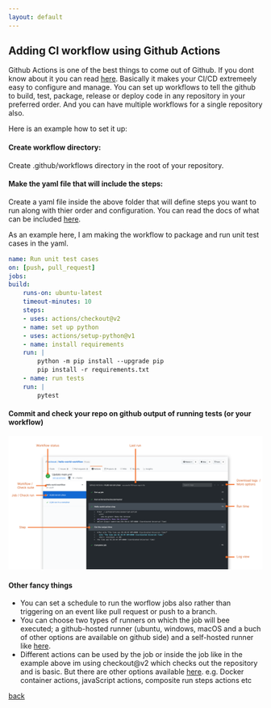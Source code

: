 ```yaml
---
layout: default
---
```


## Adding CI workflow using Github Actions

Github Actions is one of the best things to come out of Github. If you dont know about it you can read [here](https://docs.github.com/en/actions). Basically it makes your CI/CD extremeely easy to configure and manage. You can set up workflows to tell the github to build, test, package, release or deploy code in any repository in your preferred order. And you can have multiple workflows for a single repository also.

Here is an example how to set it up:

#### Create workflow directory:
Create .github/workflows directory in the root of your repository.

#### Make the yaml file that will include the steps:
Create a yaml file inside the above folder that will define steps you want to run along with thier order and configuration. You can read the docs of what can be included [here](https://docs.github.com/en/actions/reference/workflow-syntax-for-github-actions).

As an example here, I am making the workflow to package and run unit test cases in the yaml.

```yaml
name: Run unit test cases
on: [push, pull_request]
jobs:
build:
    runs-on: ubuntu-latest
    timeout-minutes: 10
    steps:
    - uses: actions/checkout@v2
    - name: set up python
    - uses: actions/setup-python@v1
    - name: install requirements
    run: |
        python -m pip install --upgrade pip
        pip install -r requirements.txt
    - name: run tests
    run: |
        pytest
```

#### Commit and check your repo on github output of running tests (or your workflow)
![automated-workflow](../assets/img/annotated-workflow.png)


#### Other fancy things
* You can set a schedule to run the worflow jobs also rather than triggering on an event like pull request or push to a branch.
* You can choose two types of runners on which the job will bee executed; a github-hosted runner (ubuntu, windows, macOS and a buch of other options are available on github side) and a self-hosted runner like [here](https://docs.github.com/en/actions/hosting-your-own-runners/using-self-hosted-runners-in-a-workflow).
* Different actions can be used by the job or inside the job like in the example above im using checkout@v2 which checks out the repository and is basic. But there are other options available [here](https://github.com/actions). e.g. Docker container actions, javaScript actions, composite run steps actions etc


[back](../)